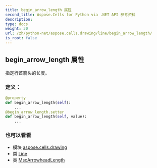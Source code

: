 ```yaml
---
title: begin_arrow_length 属性
second_title: Aspose.Cells for Python via .NET API 参考资料
description:
type: docs
weight: 30
url: /zh/python-net/aspose.cells.drawing/line/begin_arrow_length/
is_root: false
---
```

## begin_arrow_length 属性

指定行首箭头的长度。
### 定义：
```python
@property
def begin_arrow_length(self):
    ...
@begin_arrow_length.setter
def begin_arrow_length(self, value):
    ...
```

### 也可以看看
* 模块 [aspose.cells.drawing](../../)
* 类 [Line](/cells/zh/python-net/aspose.cells.drawing/line)
* 类 [MsoArrowheadLength](/cells/zh/python-net/aspose.cells.drawing/msoarrowheadlength)
